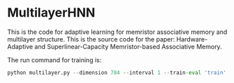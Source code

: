 # MultilayerHNN

This is the code for adaptive learning for memristor associative memory and multilayer structure. This is the source code for the paper: Hardware-Adaptive and Superlinear-Capacity Memristor-based Associative Memory.

The run command for training is:
```python
python multilayer.py --dimension 784 --interval 1 --train-eval 'train' --variation '0.0' --stuck '0.0' --corruption 0.05 -seed 1 --dataset 'mnist' --binary True --max-pattern 64 --min-pattern 1
```
